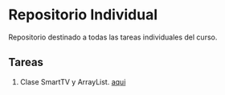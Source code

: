 # Repositorio Individual

Repositorio destinado a todas las tareas individuales
del curso.

## Tareas

1. Clase SmartTV y ArrayList. [aqui](./SmartTV/)
